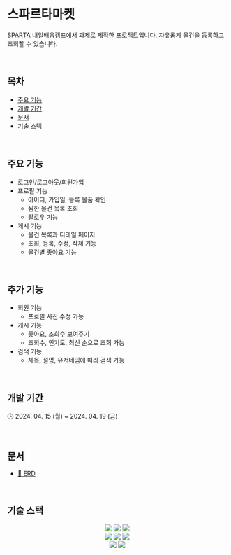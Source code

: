 # 스파르타마켓
SPARTA 내일배움캠프에서 과제로 제작한 프로잭트입니다.
자유롭게 물건을 등록하고 조회할 수 있습니다.

<br>

## 목차
- [주요 기능](#주요-기능)
- [개발 기간](#개발-기간)
- [문서](#문서)
- [기술 스택](#기술-스택)

<br>

## 주요 기능
- 로그인/로그아웃/회원가입
- 프로필 기능
  - 아이디, 가입일, 등록 물품 확인
  - 찜한 물건 목록 조회
  - 팔로우 기능
- 게시 기능
  - 물건 목록과 디테일 페이지
  - 조회, 등록, 수정, 삭제 기능
  - 물건별 좋아요 기능

<br>

## 추가 기능 
- 회원 기능
  - 프로필 사진 수정 가능
- 게시 기능
  - 좋아요, 조회수 보여주기
  - 조회수, 인기도, 최신 순으로 조회 가능
- 검색 기능
  - 제목, 설명, 유저네임에 따라 검색 가능

<br>

## 개발 기간
🕓 2024. 04. 15 (월) ~ 2024. 04. 19 (금)

<br>

## 문서
- [📂 ERD](https://dbdiagram.io/d/spartamarket-661e0d3603593b6b611554fa)

<br>

## 기술 스택
<div align="center">
<img src="https://img.shields.io/badge/python-3776AB?style=for-the-badge&logo=python&logoColor=white">
<img src="https://img.shields.io/badge/Django-092E20?style=for-the-badge&logo=django&logoColor=green">
<img src="https://img.shields.io/badge/html5-E34F26?style=for-the-badge&logo=html5&logoColor=white">
<br>
<img src="https://img.shields.io/badge/css-1572B6?style=for-the-badge&logo=css3&logoColor=white">
<img src="https://img.shields.io/badge/javascript-F7DF1E?style=for-the-badge&logo=javascript&logoColor=black">
<img src="https://img.shields.io/badge/bootstrap-7952B3?style=for-the-badge&logo=bootstrap&logoColor=white">
<br>
<img src="https://img.shields.io/badge/git-F05032?style=for-the-badge&logo=git&logoColor=white">
<img src="https://img.shields.io/badge/github-181717?style=for-the-badge&logo=github&logoColor=white">
<br>
</div>
